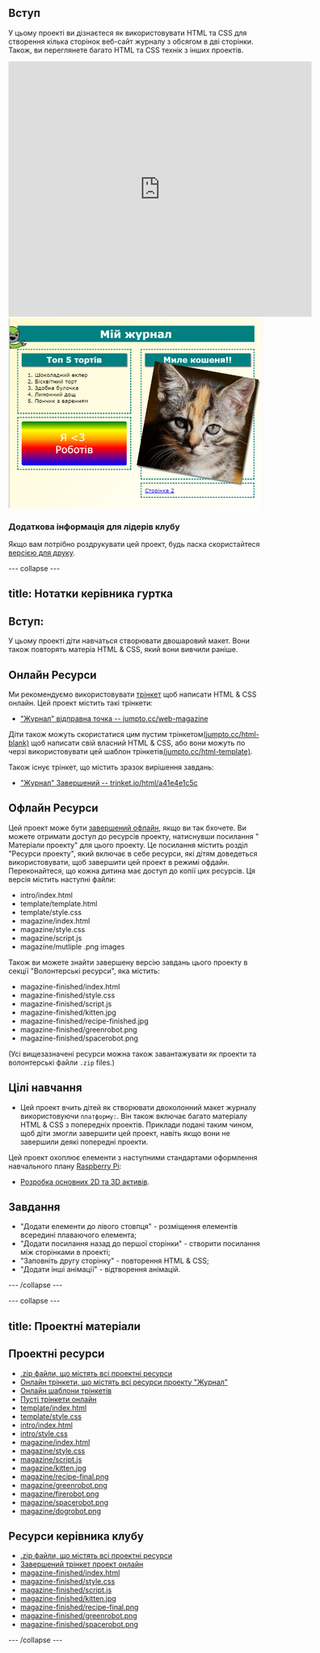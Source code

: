 ## Вступ

У цьому проекті ви дізнаєтеся як використовувати HTML та CSS для створення кілька сторінок веб-сайт журналу з обсягом в дві сторінки. Також, ви переглянете багато HTML та CSS технік з інших проектів.

<div class="trinket">
  <iframe src="https://trinket.io/embed/html/eb54a74035?outputOnly=true&start=result" width="600" height="505" frameborder="0" marginwidth="0" marginheight="0" allowfullscreen>
  </iframe>
  <img src="images/magazine-final.png">
</div>

### Додаткова інформація для лідерів клубу

Якщо вам потрібно роздрукувати цей проект, будь ласка скористайтеся [версією для друку](https://projects.raspberrypi.org/uk-UA/projects/magazine/print).

--- collapse ---

## title: Нотатки керівника гуртка

## Вступ:

У цьому проекті діти навчаться створювати двошаровий макет. Вони також повторять матеріа HTML & CSS, який вони вивчили раніше.

## Онлайн Ресурси

Ми рекомендуємо використовувати [трінкет](https://trinket.io/) щоб написати HTML & CSS онлайн. Цей проект містить такі трінкети:

+ ["Журнал" відправна точка -- jumpto.cc/web-magazine](http://jumpto.cc/web-magazine)

Діти також можуть скористатися цим пустим трінкетом[(jumpto.cc/html-blank)](http://jumpto.cc/html-blank) щоб написати свій власний HTML & CSS, або вони можуть по черзі використовувати цей шаблон трінкетів[(jumpto.cc/html-template)](http://jumpto.cc/html-template).

Також існує трінкет, що містить зразок вирішення завдань:

+ ["Журнал" Завершений -- trinket.io/html/a41e4e1c5c](https://trinket.io/html/eb54a74035)

## Офлайн Ресурси

Цей проект може бути [завершений офлайн](https://www.codeclubprojects.org/en-GB/resources/webdev-working-offline/), якщо ви так бхочете. Ви можете отримати доступ до ресурсів проекту, натиснувши посилання " Матеріали проекту" для цього проекту. Це посилання містить розділ "Ресурси проекту", який включає в себе ресурси, які дітям доведеться використовувати, щоб завершити цей проект в режимі офдайн. Переконайтеся, що кожна дитина має доступ до копії цих ресурсів. Ця версія містить наступні файли:

+ intro/index.html
+ template/template.html
+ template/style.css
+ magazine/index.html
+ magazine/style.css
+ magazine/script.js
+ magazine/mutliple .png images

Також ви можете знайти завершену версію завдань цього проекту в секції "Волонтерські ресурси", яка містить:

+ magazine-finished/index.html
+ magazine-finished/style.css
+ magazine-finished/script.js
+ magazine-finished/kitten.jpg
+ magazine-finished/recipe-finished.jpg
+ magazine-finished/greenrobot.png
+ magazine-finished/spacerobot.png

(Усі вищезазначені ресурси можна також завантажувати як проекти та волонтерські файли `.zip` files.)

## Цілі навчання

+ Цей проект вчить дітей як створювати двоколонний макет журналу використовуючи `платформу:`. Він також включає багато матеріалу HTML & CSS з попередніх проектів. Приклади подані таким чином, щоб діти змогли завершити цей проект, навіть якщо вони не завершили деякі попередні проекти. 

Цей проект охоплює елементи з наступними стандартами оформлення навчального плану [Raspberry Pi](http://rpf.io/curriculum):

+ [Розробка основних 2D та 3D активів](https://www.raspberrypi.org/curriculum/design/creator).

## Завдання

+ "Додати елементи до лівого стовпця" - розміщення елементів всередині плаваючого елемента;
+ "Додати посилання назад до першої сторінки" - створити посилання між сторінками в проекті;
+ "Заповніть другу сторінку" - повторення HTML & CSS;
+ "Додати інші анімації" - відтворення анімацій.

--- /collapse ---

--- collapse ---

## title: Проектні матеріали

## Проектні ресурси

+ [.zip файли, що містять всі проектні ресурси](resources/magazine-project-resources.zip)
+ [Онлайн трінкети, що містять всі ресурси проекту "Журнал"](http://jumpto.cc/web-magazine)
+ [Онлайн шаблони трінкетів](http://jumpto.cc/trinket-template)
+ [Пусті трінкети онлайн](http://jumpto.cc/trinket-blank)
+ [template/index.html](resources/template-index.html)
+ [template/style.css](resources/template-style.css)
+ [intro/index.html](resources/intro-index.html)
+ [intro/style.css](resources/intro-style.css)
+ [magazine/index.html](resources/magazine-index.html)
+ [magazine/style.css](resources/magazine-style.css)
+ [magazine/script.js](resources/magazine-script.js)
+ [magazine/kitten.jpg](resources/magazine-kitten.jpg)
+ [magazine/recipe-final.png](resources/magazine-recipe-final.png)
+ [magazine/greenrobot.png](resources/magazine-greenrobot.png)
+ [magazine/firerobot.png](resources/magazine-firerobot.png)
+ [magazine/spacerobot.png](resources/magazine-spacerobot.png)
+ [magazine/dogrobot.png](resources/magazine-dogrobot.png)

## Ресурси керівника клубу

+ [.zip файли, що містять всі проектні ресурси](resources/magazine-volunteer-resources.zip)
+ [Завершений трінкет проект онлайн](https://trinket.io/html/eb54a74035)
+ [magazine-finished/index.html](resources/magazine-finished-index.html)
+ [magazine-finished/style.css](resources/magazine-finished-style.css)
+ [magazine-finished/script.js](resources/magazine-finished-script.js)
+ [magazine-finished/kitten.jpg](resources/magazine-finished-kitten.jpg)
+ [magazine-finished/recipe-final.png](resources/magazine-finished-recipe-final.png)
+ [magazine-finished/greenrobot.png](resources/magazine-finished-greenrobot.png)
+ [magazine-finished/spacerobot.png](resources/magazine-finished-spacerobot.png)

--- /collapse ---
